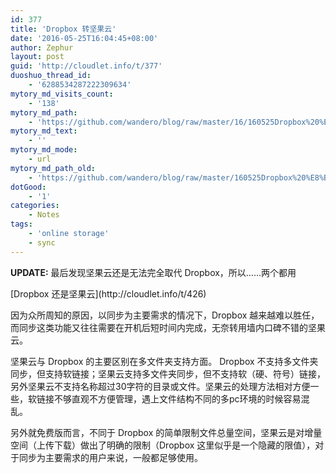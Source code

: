 ```yaml
---
id: 377
title: 'Dropbox 转坚果云'
date: '2016-05-25T16:04:45+08:00'
author: Zephur
layout: post
guid: 'http://cloudlet.info/t/377'
duoshuo_thread_id:
    - '6288534287222309634'
mytory_md_visits_count:
    - '138'
mytory_md_path:
    - 'https://github.com/wandero/blog/raw/master/16/160525Dropbox%20%E8%BD%AC%E5%9D%9A%E6%9E%9C%E4%BA%91.md'
mytory_md_text:
    - ''
mytory_md_mode:
    - url
mytory_md_path_old:
    - 'https://github.com/wandero/blog/raw/master/160525Dropbox%20%E8%BD%AC%E5%9D%9A%E6%9E%9C%E4%BA%91.md'
dotGood:
    - '1'
categories:
    - Notes
tags:
    - 'online storage'
    - sync
---
```


**UPDATE:** 最后发现坚果云还是无法完全取代 Dropbox，所以……两个都用 

<!-- more -->[Dropbox 还是坚果云](http://cloudlet.info/t/426)

因为众所周知的原因，以同步为主要需求的情况下，Dropbox 越来越难以胜任，而同步这类功能又往往需要在开机后短时间内完成，无奈转用墙内口碑不错的坚果云。

坚果云与 Dropbox 的主要区别在多文件夹支持方面。 Dropbox 不支持多文件夹同步，但支持软链接；坚果云支持多文件夹同步，但不支持软（硬、符号）链接，另外坚果云不支持名称超过30字符的目录或文件。坚果云的处理方法相对方便一些，软链接不够直观不方便管理，遇上文件结构不同的多pc环境的时候容易混乱。

另外就免费版而言，不同于 Dropbox 的简单限制文件总量空间，坚果云是对增量空间（上传下载）做出了明确的限制（Dropbox 这里似乎是一个隐藏的限值），对于同步为主要需求的用户来说，一般都足够使用。